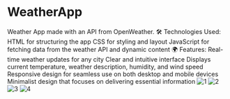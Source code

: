 # WeatherApp
Weather App made with an API from OpenWeather.
🛠️ Technologies Used:
HTML for structuring the app
CSS for styling and layout
JavaScript for fetching data from the weather API and dynamic content
🌍 Features:
Real-time weather updates for any city
Clear and intuitive interface
Displays current temperature, weather description, humidity, and wind speed
Responsive design for seamless use on both desktop and mobile devices
Minimalist design that focuses on delivering essential information
![1](https://github.com/pahuljotmatharoo/WeatherApp/assets/105403944/2fa07c7b-2609-412c-9ca6-8797a38326e9)
![2](https://github.com/pahuljotmatharoo/WeatherApp/assets/105403944/a633d3be-f55b-4ec3-9a2c-cf5950a1ee99)
![3](https://github.com/pahuljotmatharoo/WeatherApp/assets/105403944/cb68a08f-e608-47fb-b2dd-9af79dd9b720)
![4](https://github.com/pahuljotmatharoo/WeatherApp/assets/105403944/e5628765-da78-4e3d-902f-67ffba0d20d0)
